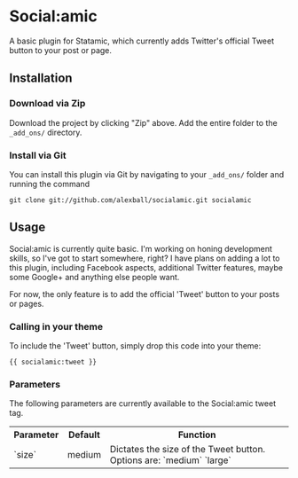 Social:amic
===========

A basic plugin for Statamic, which currently adds Twitter's official Tweet button to your post or page.

Installation
------------

### Download via Zip ###
Download the project by clicking "Zip" above. Add the entire folder to the `_add_ons/` directory.

### Install via Git ###
You can install this plugin via Git by navigating to your `_add_ons/` folder and running the command

	git clone git://github.com/alexball/socialamic.git socialamic
	
Usage
-----

Social:amic is currently quite basic. I'm working on honing development skills, so I've got to start somewhere, right? I have plans on adding a lot to this plugin, including Facebook aspects, additional Twitter features, maybe some Google+ and anything else people want.

For now, the only feature is to add the official 'Tweet' button to your posts or pages.

### Calling in your theme ###

To include the 'Tweet' button, simply drop this code into your theme:

	{{ socialamic:tweet }}
	
### Parameters ###

The following parameters are currently available to the Social:amic tweet tag.

<table>
	<tr>
		<th>Parameter</th>
		<th>Default</th>
		<th>Function</th>
	</tr>
	<tr>
		<td>`size`</td>
		<td>medium</td>
		<td>Dictates the size of the Tweet button. Options are:
			`medium`
			`large`
		</td>
	</tr>
</table>